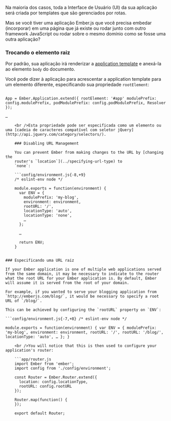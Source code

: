 Na maioria dos casos, toda a Interface de Usuário (UI) da sua aplicação será criada por templates que são gerenciados por rotas.

Mas se você tiver uma aplicação Ember.js que você precisa embedar (incorporar) em uma página que já existe ou rodar junto com outro framework JavaScript ou rodar sobre o mesmo domínio como se fosse uma outra aplicação?

### Trocando o elemento raiz

Por padrão, sua aplicação irá renderizar a [application template](../../routing/defining-your-routes/#toc_the-application-route) e anexá-la ao elemento `body` do documento. 

Você pode dizer à aplicação para acrescentar a application template para um elemento diferente, especificando sua propriedade `rootElement`:

```app/app.js{+4} …

App = Ember.Application.extend({ rootElement: '#app' modulePrefix: config.modulePrefix, podModulePrefix: config.podModulePrefix, Resolver });

…

    <br />Esta propriedade pode ser especificada como um elemento ou uma [cadeia de caracteres compatível com seletor jQuery] (http://api.jquery.com/category/selectors/).
    
    ### Disabling URL Management
    
    You can prevent Ember from making changes to the URL by [changing the
    router's `location`](../specifying-url-type) to
    `none`:
    
    ```config/environment.js{-8,+9}
    /* eslint-env node */
    
    module.exports = function(environment) {
      var ENV = {
        modulePrefix: 'my-blog',
        environment: environment,
        rootURL: '/',
        locationType: 'auto',
        locationType: 'none',
        …
      };
    
      …
    
      return ENV;
    }
    

### Especificando uma URL raiz

If your Ember application is one of multiple web applications served from the same domain, it may be necessary to indicate to the router what the root URL for your Ember application is. By default, Ember will assume it is served from the root of your domain.

For example, if you wanted to serve your blogging application from `http://emberjs.com/blog/`, it would be necessary to specify a root URL of `/blog/`.

This can be achieved by configuring the `rootURL` property on `ENV`:

```config/environment.js{-7,+8} /* eslint-env node */

module.exports = function(environment) { var ENV = { modulePrefix: 'my-blog', environment: environment, rootURL: '/', rootURL: '/blog/', locationType: 'auto', … }; }

    <br />You will notice that this is then used to configure your application's router:
    
    ```app/router.js
    import Ember from 'ember';
    import config from './config/environment';
    
    const Router = Ember.Router.extend({
      location: config.locationType,
      rootURL: config.rootURL
    });
    
    Router.map(function() {
    });
    
    export default Router;